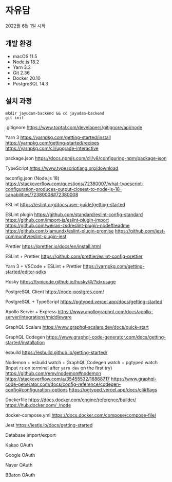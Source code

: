 # 자유담

2022월 6월 1일 시작

## 개발 환경

- macOS 11.5
- Node.js 18.2
- Yarn 3.2
- Git 2.36
- Docker 20.10
- PostgreSQL 14.3

## 설치 과정

```
mkdir jayudam-backend && cd jayudam-backend
git init
```

.gitignore
https://www.toptal.com/developers/gitignore/api/node

Yarn 3
https://yarnpkg.com/getting-started/install
https://yarnpkg.com/getting-started/recipes
https://yarnpkg.com/cli/upgrade-interactive

package.json
https://docs.npmjs.com/cli/v8/configuring-npm/package-json

TypeScript
https://www.typescriptlang.org/download

tsconfig.json (Node.js 18)
https://stackoverflow.com/questions/72380007/what-typescript-configuration-produces-output-closest-to-node-js-18-capabilities/72380008#72380008

ESLint
https://eslint.org/docs/user-guide/getting-started

ESLint plugin
https://github.com/standard/eslint-config-standard
https://github.com/import-js/eslint-plugin-import
https://github.com/weiran-zsd/eslint-plugin-node#readme
https://github.com/xjamundx/eslint-plugin-promise
https://github.com/jest-community/eslint-plugin-jest

Prettier
https://prettier.io/docs/en/install.html

ESLint + Prettier
https://github.com/prettier/eslint-config-prettier

Yarn 3 + VSCode + ESLint + Prettier
https://yarnpkg.com/getting-started/editor-sdks

Husky
https://typicode.github.io/husky/#/?id=usage

PostgreSQL Client
https://node-postgres.com/

PostgreSQL + TypeScript
https://pgtyped.vercel.app/docs/getting-started

Apollo Server + Express
https://www.apollographql.com/docs/apollo-server/integrations/middleware

GraphQL Scalars
https://www.graphql-scalars.dev/docs/quick-start

GraphQL Codegen
https://www.graphql-code-generator.com/docs/getting-started/installation

esbuild
https://esbuild.github.io/getting-started/

Nodemon + esbuild watch + GraphQL Codegen watch + pgtyped watch
(Input `rs` on terminal after `yarn dev` on the first try)
https://github.com/remy/nodemon#nodemon
https://stackoverflow.com/a/35455532/16868717
https://www.graphql-code-generator.com/docs/config-reference/codegen-config#configuration-options
https://pgtyped.vercel.app/docs/cli#flags

Dockerfile
https://docs.docker.com/engine/reference/builder/
https://hub.docker.com/_/node

docker-compose.yml
https://docs.docker.com/compose/compose-file/

Jest
https://jestjs.io/docs/getting-started

Database import/export

Kakao OAuth

Google OAuth

Naver OAuth

BBaton OAuth
